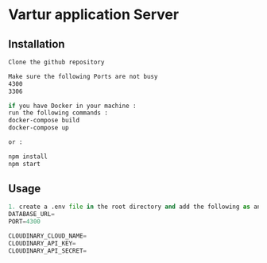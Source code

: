 # Vartur application Server

## Installation

```bash
Clone the github repository

Make sure the following Ports are not busy
4300
3306

if you have Docker in your machine :
run the following commands :
docker-compose build
docker-compose up

or :

npm install
npm start
```

## Usage

```python
1. create a .env file in the root directory and add the following as an example:
DATABASE_URL=
PORT=4300

CLOUDINARY_CLOUD_NAME=
CLOUDINARY_API_KEY=
CLOUDINARY_API_SECRET=

```